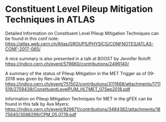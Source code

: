 # Constituent Level Pileup Mitigation Techniques in ATLAS

Detailed Information on Constituent Level Pileup Mitigation Techniques can be found in this conf note:
<https://atlas.web.cern.ch/Atlas/GROUPS/PHYSICS/CONFNOTES/ATLAS-CONF-2017-065/>

A nice summary is also presented in a talk at BOOST by Jennifer Roloff:
<https://indico.cern.ch/event/579660/contributions/2496140/>

A summary of the status of Pileup Mitigation in the MET Trigger as of 09-2018 was given by Ren-Jie Wang:
<https://indico.cern.ch/event/751502/contributions/3111668/attachments/1711519/2759439/ConstituentLevelPUM_HLTMET_07Sep2018.pdf>

Information on Pileup Mitigation Techniques for MET in the gFEX can be found in this talk by Ava Myers:
<https://indico.cern.ch/event/829871/contributions/3484382/attachments/1875640/3088299/CPM_05.07.19.pdf>
